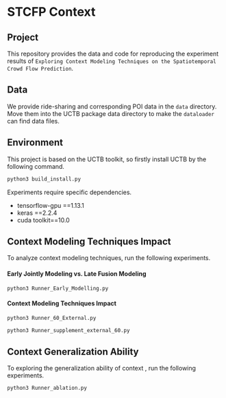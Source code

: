 # STCFP Context

## Project

This repository provides the data and code for reproducing the experiment results of `Exploring Context Modeling Techniques on the Spatiotemporal Crowd Flow Prediction`.

## Data

We provide ride-sharing and corresponding POI data in the `data` directory. Move them into the UCTB package data directory to make the `dataloader` can find data files.

## Environment

This project is based on the UCTB toolkit, so firstly install UCTB by the following command.

```bash
python3 build_install.py
```

Experiments require specific dependencies.

* tensorflow-gpu ==1.13.1
* keras ==2.2.4
* cuda toolkit==10.0

## Context Modeling Techniques Impact

To analyze context modeling techniques, run the following experiments.

#### Early Jointly Modeling vs. Late Fusion Modeling

```
python3 Runner_Early_Modelling.py
```

#### Context Modeling Techniques Impact

```bash
python3 Runner_60_External.py

python3 Runner_supplement_external_60.py
```

## Context Generalization Ability

To exploring the generalization ability of context , run the following experiments.

```bash
python3 Runner_ablation.py
```

